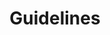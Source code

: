 ---
layout: redirect.njk
tags: toplevel
key: guidelines_en
title: Guidelines
alternativetitle: SBB guidelines that help.
redirect: /en/guidelines/guides/accessibility/
parent: en
order: 5
---
